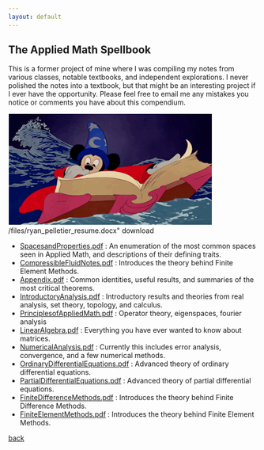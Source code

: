 ```yaml
---
layout: default
---
```


## The Applied Math Spellbook

This is a former project of mine where I was compiling my notes from various classes, notable textbooks, and independent explorations. I never polished the notes into a textbook, but that might be an interesting project if I ever have the opportunity. Please feel free to email me any mistakes you notice or comments you have about this compendium. 

![spellbook](./images/spellbook.gif)
/files/ryan_pelletier_resume.docx" download

*  <a href="/spellbook/SpacesandProperties.pdf" download="download">SpacesandProperties.pdf</a> : An enumeration of the most common spaces seen in Applied Math, and descriptions of their defining traits.
*  <a href="/spellbook/CompressibleFluidNotes.pdf" download="download">CompressibleFluidNotes.pdf</a> : 
Introduces the theory behind Finite Element Methods.
*  <a href="/spellbook/Appendix.pdf" download="download">Appendix.pdf</a> :
Common identities, useful results, and summaries of the most critical theorems.
*  <a href="/spellbook/IntroductoryAnalysis.pdf" download="download">IntroductoryAnalysis.pdf</a> :
Introductory results and theories from real analysis, set theory, topology, and calculus.
*  <a href="/spellbook/PrinciplesofAppliedMath.pdf" download="download">PrinciplesofAppliedMath.pdf</a> :
Operator theory, eigenspaces, fourier analysis
*  <a href="/spellbook/LinearAlgebra.pdf" download="download">LinearAlgebra.pdf</a> :
Everything you have ever wanted to know about matrices.
*  <a href="/spellbook/NumericalAnalysis.pdf" download="download">NumericalAnalysis.pdf</a> :
Currently this includes error analysis, convergence, and a few numerical methods.
*  <a href="/spellbook/OrdinaryDifferentialEquations.pdf" download="download">OrdinaryDifferentialEquations.pdf</a> :
Advanced theory of ordinary differential equations.
*  <a href="/spellbook/PartialDifferentialEquations.pdf" download="download">PartialDifferentialEquations.pdf</a> :
 Advanced theory of partial differential equations.
*  <a href="/spellbook/FiniteDifferenceMethods.pdf" download="download">FiniteDifferenceMethods.pdf</a> :
Introduces the theory behind Finite Difference Methods.
*  <a href="/spellbook/FiniteElementMethods.pdf" download="download">FiniteElementMethods.pdf</a> : 
Introduces the theory behind Finite Element Methods.

[back](./)
